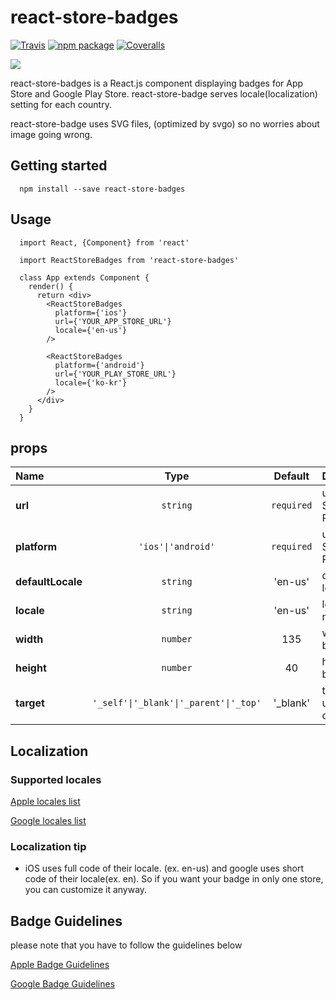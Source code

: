 # react-store-badges

[![Travis][build-badge]][build]
[![npm package][npm-badge]][npm]
[![Coveralls][coveralls-badge]][coveralls]

![](https://raw.githubusercontent.com/yjb94/react-store-badges/master/img/main.png)

react-store-badges is a React.js component displaying badges for App Store and Google Play Store. react-store-badge serves locale(localization) setting for each country.

react-store-badge uses SVG files, (optimized by svgo) so no worries about image going wrong.

## Getting started

```
  npm install --save react-store-badges
```

## Usage

```
  import React, {Component} from 'react'

  import ReactStoreBadges from 'react-store-badges'

  class App extends Component {
    render() {
      return <div>
        <ReactStoreBadges
          platform={'ios'}
          url={'YOUR_APP_STORE_URL'}
          locale={'en-us'}
        />

        <ReactStoreBadges
          platform={'android'}
          url={'YOUR_PLAY_STORE_URL'}
          locale={'ko-kr'}
        />
      </div>
    }
  }
```

## props

| Name         |               Type                |  Default   | Description                     |
| :----------- | :-------------------------------: | :--------: | :------------------------------ |
| **url**      |        <code>string</code>        | `required` | url of App Store and Play Store |
| **platform** | <code>'ios'&#124;'android'</code> | `required` | url of App Store and Play Store |
| **defaultLocale** | <code>string</code> | 'en-us' | default locale code |
| **locale** | <code>string</code> | 'en-us' | locale name |
| **width** | <code>number</code> | 135 | width for badge size |
| **height** | <code>number</code> | 40 | height for badge size |
| **target** | <code>'_self'&#124;'_blank'&#124;'_parent'&#124;'_top'</code> | '_blank' | target for url to be opened |
## Localization

### Supported locales

[Apple locales list](https://www.apple.com/itunes/marketing-on-itunes/identity-guidelines.html#itunes-store-badges#LocalizedBadges)

[Google locales list](https://github.com/yjb94/google-play-badge-svg/tree/master/img)

### Localization tip

- iOS uses full code of their locale. (ex. en-us) and google uses short code of their locale(ex. en). So if you want your badge in only one store, you can customize it anyway.

## Badge Guidelines

please note that you have to follow the guidelines below

[Apple Badge Guidelines](https://developer.apple.com/app-store/marketing/guidelines/)

[Google Badge Guidelines](https://play.google.com/intl/en_us/badges/)

[build-badge]: https://img.shields.io/travis/yjb94/react-store-badge/master.png?style=flat-square
[build]: https://travis-ci.org/yjb94/react-store-badge
[npm-badge]: https://img.shields.io/npm/v/npm-package.png?style=flat-square
[npm]: https://www.npmjs.org/package/npm-package
[coveralls-badge]: https://img.shields.io/coveralls/yjb94/react-store-badges/master.png?style=flat-square
[coveralls]: https://coveralls.io/github/yjb94/react-store-badges

